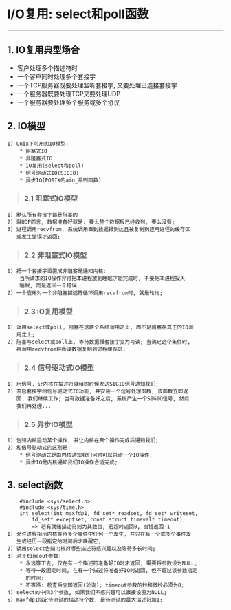 # **I/O复用: select和poll函数**
***

## **1. IO复用典型场合**
  * 客户处理多个描述符时
  * 一个客户同时处理多个套接字
  * 一个TCP服务器既要处理监听套接字, 又要处理已连接套接字
  * 一个服务器既要处理TCP又要处理UDP
  * 一个服务器要处理多个服务或多个协议


## **2. IO模型**
    1) Unix下可用的IO模型:
        * 阻塞式IO
        * 非阻塞式IO
        * IO复用(select和poll)
        * 信号驱动式IO(SIGIO)
        * 异步IO(POSIX的aio_系列函数)
> ### **2.1 阻塞式IO模型**
    1) 默认所有套接字都是阻塞的
    2) 就UDP而言, 数据准备好就是: 要么整个数据报已经收到, 要么没有;
    3) 进程调用recvfrom, 系统调用直到数据报到达且被复制到应用进程的缓存区
       或发生错误才返回;
> ### **2.2 非阻塞式IO模型**
    1) 把一个套接字设置成非阻塞是通知内核:
        当所请求的IO操作非得把本进程放到睡眠才能完成时, 不要把本进程投入
        睡眠, 而是返回一个错误;
    2) 一个应用对一个非阻塞描述符循环调用recvfrom时, 就是轮询;
> ### **2.3 IO复用模型**
    1) 调用select或poll, 阻塞在这两个系统调用之上, 而不是阻塞在真正的IO调
       用之上;
    2) 阻塞与select或poll上, 等待数据报套接字变为可读; 当满足这个条件时,
       再调用recvfrom将所读数据复制到进程缓存区;
> ### **2.4 信号驱动式IO模型**
    1) 用信号, 让内核在描述符就绪的时候发送SIGIO信号通知我们;
    2) 开启套接字的信号驱动式IO功能, 并安装一个信号处理函数; 该函数立即返
       回, 我们继续工作; 当有数据准备好之后, 系统产生一个SIGIO信号, 然后
       我们再处理...
> ### **2.5 异步IO模型**
    1) 告知内核启动某个操作, 并让内核在真个操作完成后通知我们;
    2) 和信号驱动式的区别是:
        * 信号驱动式是由内核通知我们何时可以启动一个IO操作;
        * 异步IO是内核通知我们IO操作合适完成;


## **3. select函数**
        #include <sys/select.h>
        #include <sys/time.h>
        int select(int maxfdp1, fd_set* readset, fd_set* writeset,
            fd_set* exceptset, const struct timeval* timeout);
            => 若有就绪描述符则为其数目, 若超时返回0, 出错返回-1
    1) 允许进程指示内核等待多个事件中任何一个发生, 并只在有一个或多个事件发
       生或经历一段指定的时间后才唤醒它;
    2) 调用select告知内核对哪些描述符感兴趣以及等待多长时间;
    3) 对于timeout参数:
        * 永远等下去, 仅在有一个描述符准备好IO时才返回; 需要将参数设为NULL;
        * 等待一段固定时间, 在有一个描述符准备好IO时返回, 但不超过该参数指定
          的时间;
        * 不等待: 检查后立即返回(轮询); timeout参数的秒和微秒必须为0;
    4) select的中间3个参数, 如果我们不感兴趣可以直接设置为NULL;
    5) maxfdp1指定待测试的描述符个数, 是待测试的最大描述符加1;
